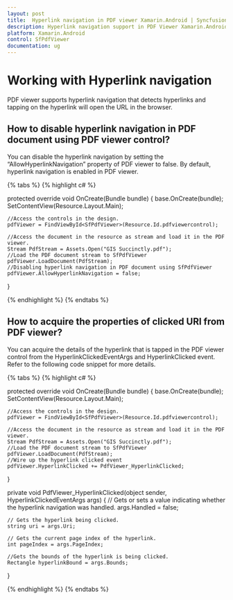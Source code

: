 ```yaml
---
layout: post
title:  Hyperlink navigation in PDF viewer Xamarin.Android | Syncfusion
description: Hyperlink navigation support in PDF Viewer Xamarin.Android detects hyperlinks present in PDF and on tapping it, will open the URL in the browser.
platform: Xamarin.Android
control: SfPdfViewer
documentation: ug
---
```


# Working with Hyperlink navigation

PDF viewer supports hyperlink navigation that detects hyperlinks and tapping on the hyperlink will open the URL in the browser.


## How to disable hyperlink navigation in PDF document using PDF viewer control?

You can disable the hyperlink navigation by setting the “AllowHyperlinkNavigation” property of PDF viewer to false. By default, hyperlink navigation is enabled in PDF viewer.

{% tabs %}
{% highlight c# %}

protected override void OnCreate(Bundle bundle)
{
    base.OnCreate(bundle);
    SetContentView(Resource.Layout.Main);
    
    //Access the controls in the design.
    pdfViewer = FindViewById<SfPdfViewer>(Resource.Id.pdfviewercontrol);
        
    //Access the document in the resource as stream and load it in the PDF viewer.
    Stream PdfStream = Assets.Open("GIS Succinctly.pdf");
	//Load the PDF document stream to SfPdfViewer
	pdfViewer.LoadDocument(PdfStream);
	//Disabling hyperlink navigation in PDF document using SfPdfViewer
	pdfViewer.AllowHyperlinkNavigation = false;
}


{% endhighlight %}
{% endtabs %}

## How to acquire the properties of clicked URI from PDF viewer?

You can acquire the details of the hyperlink that is tapped in the PDF viewer control from the HyperlinkClickedEventArgs and HyperlinkClicked event. Refer to the following code snippet for more details.

{% tabs %}
{% highlight c# %}

protected override void OnCreate(Bundle bundle)
{
    base.OnCreate(bundle);
    SetContentView(Resource.Layout.Main);
    
    //Access the controls in the design.
    pdfViewer = FindViewById<SfPdfViewer>(Resource.Id.pdfviewercontrol);
        
    //Access the document in the resource as stream and load it in the PDF viewer.
    Stream PdfStream = Assets.Open("GIS Succinctly.pdf");
	//Load the PDF document stream to SfPdfViewer
	pdfViewer.LoadDocument(PdfStream);
	//Wire up the hyperlink clicked event
	pdfViewer.HyperlinkClicked += PdfViewer_HyperlinkClicked;

}

private void PdfViewer_HyperlinkClicked(object sender, HyperlinkClickedEventArgs args)
{
	// Gets or sets a value indicating whether the hyperlink navigation was handled.
     args.Handled = false;

	// Gets the hyperlink being clicked.
    string uri = args.Uri;

	// Gets the current page index of the hyperlink.
    int pageIndex = args.PageIndex;

	//Gets the bounds of the hyperlink is being clicked.
    Rectangle hyperlinkBound = args.Bounds;
}

{% endhighlight %}
{% endtabs %}
